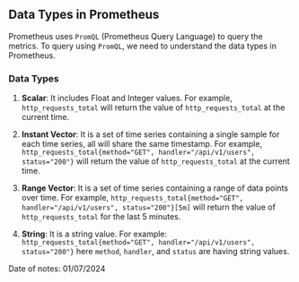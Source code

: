 ## Data Types in Prometheus

Prometheus uses `PromQL` (Prometheus Query Language) to query the metrics. To query using `PromQL`, we need to understand the data types in Prometheus.

### Data Types

1. **Scalar**: It includes Float and Integer values. For example, `http_requests_total` will return the value of `http_requests_total` at the current time.

2. **Instant Vector**: It is a set of time series containing a single sample for each time series, all will share the same timestamp. For example, `http_requests_total{method="GET", handler="/api/v1/users", status="200"}` will return the value of `http_requests_total` at the current time.

3. **Range Vector**: It is a set of time series containing a range of data points over time. For example, `http_requests_total{method="GET", handler="/api/v1/users", status="200"}[5m]` will return the value of `http_requests_total` for the last 5 minutes.

4. **String**: It is a string value. For example: `http_requests_total{method="GET", handler="/api/v1/users", status="200"}` here `method`, `handler`, and `status` are having string values.

Date of notes: 01/07/2024